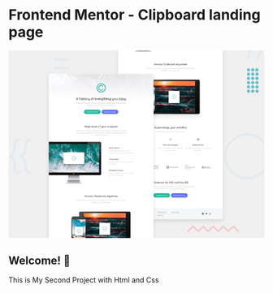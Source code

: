 # Frontend Mentor - Clipboard landing page

![Design preview for the Clipboard landing page coding challenge](./design/desktop-preview.jpg)

## Welcome! 👋
This is My Second Project with Html and Css

